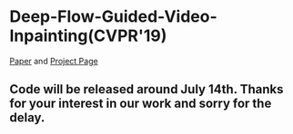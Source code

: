 # Deep-Flow-Guided-Video-Inpainting(CVPR'19)

[Paper](https://arxiv.org/pdf/1905.02884.pdf)  and   [Project Page](https://nbei.github.io/video-inpainting.html)

## Code will be released around July 14th. Thanks for your interest in our work and sorry for the delay.
